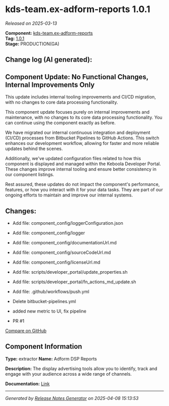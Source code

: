 #  kds-team.ex-adform-reports 1.0.1

_Released on 2025-03-13_

**Component:** [kds-team.ex-adform-reports](https://github.com/keboola/component-adform-reports)  
**Tag:** [1.0.1](https://github.com/keboola/component-adform-reports/releases/tag/1.0.1)  
**Stage:** PRODUCTION(GA)


## Change log (AI generated):
## Component Update: No Functional Changes, Internal Improvements Only
This update includes internal tooling improvements and CI/CD migration, with no changes to core data processing functionality.

This component update focuses purely on internal improvements and maintenance, with no changes to its core data processing functionality. You can continue using the component exactly as before.

We have migrated our internal continuous integration and deployment (CI/CD) processes from Bitbucket Pipelines to GitHub Actions. This switch enhances our development workflow, allowing for faster and more reliable updates behind the scenes.

Additionally, we've updated configuration files related to how this component is displayed and managed within the Keboola Developer Portal. These changes improve internal tooling and ensure better consistency in our component listings.

Rest assured, these updates do not impact the component's performance, features, or how you interact with it for your data tasks. They are part of our ongoing efforts to maintain and improve our internal systems.



## Changes:



- Add file: component_config/loggerConfiguration.json 




- Add file: component_config/logger 




- Add file: component_config/documentationUrl.md 




- Add file: component_config/sourceCodeUrl.md 




- Add file: component_config/licenseUrl.md 




- Add file: scripts/developer_portal/update_properties.sh 




- Add file: scripts/developer_portal/fn_actions_md_update.sh 




- Add file: .github/workflows/push.yml 




- Delete bitbucket-pipelines.yml 








- added new metric to UI, fix pipeline 




- PR #1 



[Compare on GitHub](https://github.com/keboola/component-adform-reports/compare/1.0.0...1.0.1)



## Component Information
**Type:** extractor
**Name:** Adform DSP Reports

**Description:** The display advertising tools allow you to identify, track and engage with your audience across a wide range of channels.


**Documentation:** [Link](https://help.keboola.com/components/extractors/marketing-sales/adform-dsp-reports/)



---
_Generated by [Release Notes Generator](https://github.com/keboola/release-notes-generator)
on 2025-04-08 15:13:53_